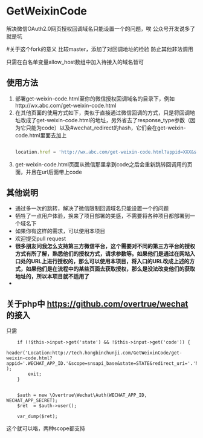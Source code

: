# GetWeixinCode

解决微信OAuth2.0网页授权回调域名只能设置一个的问题，唉  公众号开发说多了就是坑

#关于这个fork的意义
比较master，添加了对回调地址的检验 防止其他非法调用

只需在白名单变量allow_host数组中加入待接入的域名皆可

## 使用方法

1. 部署get-weixin-code.html至你的微信授权回调域名的目录下，例如http://wx.abc.com/get-weixin-code.html
2. 在其他页面的使用方式如下，类似于直接通过微信回调的方式，只是将回调地址改成了get-weixin-code.html的地址，另外省去了response_type参数（因为它只能为code）以及#wechat_redirect的hash，它们会在get-weixin-code.html里面去加上
    ```javascript

    location.href = 'http://wx.abc.com/get-weixin-code.html?appid=XXX&scope=XXX&state=XXX&redirect_uri=' + encodeURIComponent(location.href);

    ```
3. get-weixin-code.html页面从微信那里拿到code之后会重新跳转回调用的页面，并且在url后面带上code

## 其他说明

- 通过多一次的跳转，解决了微信限制回调域名只能设置一个的问题
- 牺牲了一点用户体验，换来了项目部署的美感，不需要将各种项目都部署到一个域名下
- 如果你有这样的需求，可以使用本项目
- 欢迎提交pull request
- **很多朋友问我怎么支持第三方微信平台，这个需要对不同的第三方平台的授权方式有所了解，熟悉他们的授权方式，请求参数等。如果他们是通过在网站入口处的URL上进行授权的，那么可以使用本项目，将入口的URL改成上述的方式，如果他们是在流程中的某些页面去获取授权，那么是没法改变他们的获取地址的，所以本项目就不适用了**
- 


## 关于php中 https://github.com/overtrue/wechat 的接入
只需 

		if (!$this->input->get('state') && !$this->input->get('code')) {
			header('Location:http://tech.hongbinchunji.com/GetWeixinCode/get-weixin-code.html?appid='.WECHAT_APP_ID.'&scope=snsapi_base&state=STATE&redirect_uri='.'http://'.$_SERVER['SERVER_NAME'].$_SERVER['REQUEST_URI'] );
			exit;
		}


		$auth = new \Overtrue\Wechat\Auth(WECHAT_APP_ID, WECHAT_APP_SECRET);
		$ret  = $auth->user();

		var_dump($ret);

这个就可以咯，两种scope都支持


